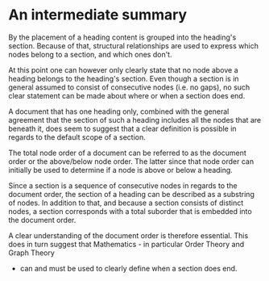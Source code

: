 
<!-- ======================================================================= -->
# An intermediate summary

By the placement of a heading content is grouped into the heading's section.
Because of that, structural relationships are used to express which nodes
belong to a section, and which ones don't.

At this point one can however only clearly state that no node above a heading
belongs to the heading's section. Even though a section is in general assumed
to consist of consecutive nodes (i.e. no gaps), no such clear statement can
be made about where or when a section does end.

A document that has one heading only, combined with the general agreement that
the section of such a heading includes all the nodes that are beneath it, does
seem to suggest that a clear definition is possible in regards to the default
scope of a section.

The total node order of a document can be referred to as the document order
or the above/below node order. The latter since that node order can initially
be used to determine if a node is above or below a heading.

Since a section is a sequence of consecutive nodes in regards to the document
order, the section of a heading can be described as a substring of nodes. In
addition to that, and because a section consists of distinct nodes, a section
corresponds with a total suborder that is embedded into the document order.

A clear understanding of the document order is therefore essential. This does
in turn suggest that Mathematics - in particular Order Theory and Graph Theory
- can and must be used to clearly define when a section does end.
